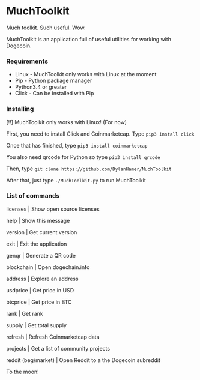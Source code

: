 # MuchToolkit
Much toolkit. Such useful. Wow.

MuchToolkit is an application full of useful utilities for working with Dogecoin.

### Requirements
- Linux - MuchToolkit only works with Linux at the moment
- Pip - Python package manager
- Python3.4 or greater
- Click - Can be installed with Pip

### Installing
[!!] MuchToolkit only works with Linux! (For now)

First, you need to install Click and Coinmarketcap.
Type `pip3 install click`

Once that has finished, type `pip3 install coinmarketcap`

You also need qrcode for Python so type `pip3 install qrcode`

Then, type `git clone https://github.com/DylanHamer/MuchToolkit`

After that, just type `./MuchToolkit.py` to run MuchToolkit

### List of commands
licenses            | Show open source licenses

help                | Show this message

version             | Get current version

exit                | Exit the application

genqr               | Generate a QR code

blockchain          | Open dogechain.info

address             | Explore an address

usdprice            | Get price in USD

btcprice            | Get price in BTC

rank                | Get rank
 
supply              | Get total supply

refresh             | Refresh Coinmarketcap data

projects            | Get a list of community projects

reddit (beg/market) | Open Reddit to a the Dogecoin subreddit



To the moon!

